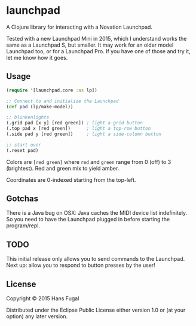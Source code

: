 # launchpad

A Clojure library for interacting with a Novation Launchpad.

Tested with a new Launchpad Mini in 2015, which I understand works the same as
a Launchpad S, but smaller. It may work for an older model Launchpad too, or
for a Launchpad Pro. If you have one of those and try it, let me know how it
goes.

## Usage

```clojure
(require '[launchpad.core :as lp])

;; Connect to and initialize the Launchpad
(def pad (lp/make-model))

;; blinkenlights
(.grid pad [x y] [red green]) ; light a grid button
(.top pad x [red green])      ; light a top-row button
(.side pad y [red green])     ; light a side-column button

;; start over
(.reset pad)
```

Colors are `[red green]` where `red` and `green` range from
0 (off) to 3 (brightest). Red and green mix to yield amber.

Coordinates are 0-indexed starting from the top-left.

## Gotchas
There is a Java bug on OSX: Java caches the MIDI device list indefinitely. So
you need to have the Launchpad plugged in before starting the program/repl.

## TODO
This initial release only allows you to send commands to the Launchpad.
Next up: allow you to respond to button presses by the user!

## License

Copyright © 2015 Hans Fugal

Distributed under the Eclipse Public License either version 1.0 or (at
your option) any later version.
